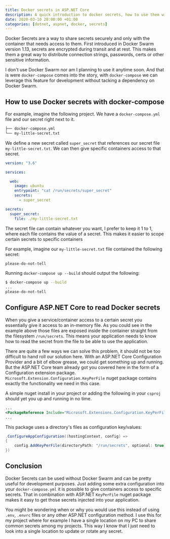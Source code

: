 ```yaml
---
title: Docker secrets in ASP.NET Core
description: A quick introduction to docker secrets, how to use them with docker-compose and how to get access to them in ASP.NET Core.
date: 2020-03-10 20:00:00 +01:00
categories: [dotnet, aspnet, docker, secrets]
---
```


Docker Secrets are a way to share secrets securely and only with the container that needs access to them. First introduced in Docker Swarm version 1.13, secrets are encrypted during transit and at rest. This makes them a great way to distribute connection strings, passwords, certs or other sensitive information.

I don't use Docker Swarm nor am I planning to use it anytime soon. And that is were `docker-compose` comes into the story, with `docker-compose` we can leverage this feature for development without tacking a dependency on Docker Swarm.

## How to use Docker secrets with docker-compose

For example, imagine the following project. We have a `docker-compose.yml` file and our secret right next to it.

```bash
├── docker-compose.yml
└── my-little-secret.txt
```

We define a new secret called `super_secret` that references our secret file `my-little-secret.txt`. We can then give specific containers access to that secret.

```yml
version: "3.6"

services:

  web:
    image: ubuntu
    entrypoint: "cat /run/secrets/super_secret"
    secrets:
      - super_secret

secrets:
  super_secret:
    file: ./my-little-secret.txt
```

The secret file can contain whatever you want, I prefer to keep it 1 to 1, where each file contains the value of a secret. This makes it easier to scope certain secrets to specific containers

For example, imagine our `my-little-secret.txt` file contained the following secret:

```txt
please-do-not-tell
```

Running `docker-compose up --build` should output the following:

```sh
$ docker-compose up --build
...
please-do-not-tell
```

## Configure ASP.NET Core to read Docker secrets

When you give a service/container access to a certain secret you essentially give it access to an in-memory file. As you could see in the example above those files are exposed inside the container straight from the filesystem `/run/secrets`. This means your application needs to know how to read the secret from the file to be able to use the application.

There are quite a few ways we can solve this problem, it should not be too difficult to hand roll our solution here. With an ASP.NET Core Configuration Provider and a bit of elbow grease, we could get something up and running. But the ASP.NET Core team already got you covered here in the form of a Configuration extension package. `Microsoft.Extension.Configuration.KeyPerFile` nuget package contains exactly the functionality we need in this case.

A simple nuget install in your project or adding the following in your `csproj` should yet you up and running in no time.

```xml
...
<PackageReference Include="Microsoft.Extensions.Configuration.KeyPerFile" Version="3.1.2" />
...
```

This package uses a directory's files as configuration key/values:

```csharp
.ConfigureAppConfiguration((hostingContext, config) =>
{
    config.AddKeyPerFile(directoryPath: "/run/secrets", optional: true);
})
```

## Conclusion
Docker Secrets can be used without Docker Swarm and can be pretty useful for development purposes. Just adding some extra configuration into your `docker-compose.yml` it is possible to give containers access to specific secrets. That in combination with ASP.NET `KeyPerFile` nuget package makes it easy to get those secrets injected into your application.

You might be wondering when or why you would use this instead of using `.env`, `.envrc` files or any other ASP.NET configuration method. I use this for my project where for example I have a single location on my PC to share common secrets among my projects. This way I know that I just need to look into a single location to update or rotate any secret.
